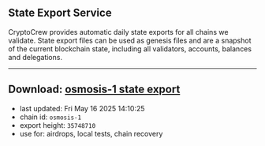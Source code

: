 ## State Export Service
CryptoCrew provides automatic daily state exports for all chains we validate. State export files can be used as genesis files and are a snapshot of the current blockchain state, including all validators, accounts, balances and delegations.

---
**Download: [osmosis-1 state export](https://dl-eu2.ccvalidators.com/SERVICE/osmosis/osmosis-1_export_35748710.json)**
---

- last updated: Fri May 16 2025 14:10:25
- chain id: `osmosis-1`
- export height: `35748710`
- use for: airdrops, local tests, chain recovery
